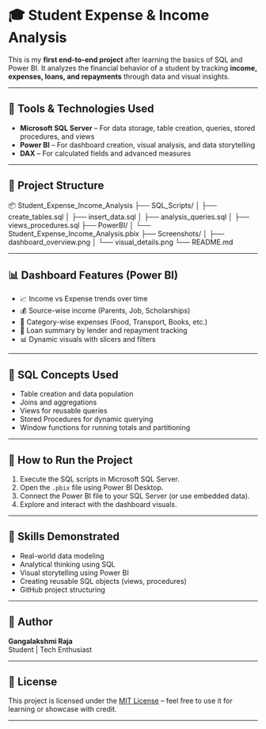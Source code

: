 # 🎓 Student Expense & Income Analysis

This is my **first end-to-end project** after learning the basics of SQL and Power BI. It analyzes the financial behavior of a student by tracking **income, expenses, loans, and repayments** through data and visual insights.

---

## 🔧 Tools & Technologies Used

- **Microsoft SQL Server** – For data storage, table creation, queries, stored procedures, and views
- **Power BI** – For dashboard creation, visual analysis, and data storytelling
- **DAX** – For calculated fields and advanced measures

---

## 📁 Project Structure

📦 Student_Expense_Income_Analysis
├── SQL_Scripts/
│ ├── create_tables.sql
│ ├── insert_data.sql
│ ├── analysis_queries.sql
│ ├── views_procedures.sql
├── PowerBI/
│ └── Student_Expense_Income_Analysis.pbix
├── Screenshots/
│ ├── dashboard_overview.png
│ └── visual_details.png
└── README.md


---

## 📊 Dashboard Features (Power BI)

- 📈 Income vs Expense trends over time
- 💰 Source-wise income (Parents, Job, Scholarships)
- 🧾 Category-wise expenses (Food, Transport, Books, etc.)
- 🧮 Loan summary by lender and repayment tracking
- 📊 Dynamic visuals with slicers and filters

---

## 📌 SQL Concepts Used

- Table creation and data population
- Joins and aggregations
- Views for reusable queries
- Stored Procedures for dynamic querying
- Window functions for running totals and partitioning

---

## 🚀 How to Run the Project

1. Execute the SQL scripts in Microsoft SQL Server.
2. Open the `.pbix` file using Power BI Desktop.
3. Connect the Power BI file to your SQL Server (or use embedded data).
4. Explore and interact with the dashboard visuals.

---

## 🧠 Skills Demonstrated

- Real-world data modeling
- Analytical thinking using SQL
- Visual storytelling using Power BI
- Creating reusable SQL objects (views, procedures)
- GitHub project structuring

---

## 👤 Author

**Gangalakshmi Raja**  
Student | Tech Enthusiast 

---

## 📜 License

This project is licensed under the [MIT License](LICENSE) – feel free to use it for learning or showcase with credit.

---

